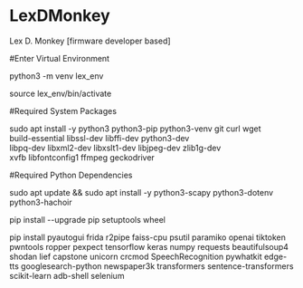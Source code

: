 # LexDMonkey
Lex D. Monkey [firmware developer based]

#Enter Virtual Environment

python3 -m venv lex_env

source lex_env/bin/activate

#Required System Packages

sudo apt install -y python3 python3-pip python3-venv git curl wget \
    build-essential libssl-dev libffi-dev python3-dev \
    libpq-dev libxml2-dev libxslt1-dev libjpeg-dev zlib1g-dev \
    xvfb libfontconfig1 ffmpeg geckodriver

#Required Python Dependencies

sudo apt update && sudo apt install -y python3-scapy python3-dotenv python3-hachoir

pip install --upgrade pip setuptools wheel

pip install pyautogui frida r2pipe faiss-cpu psutil paramiko openai tiktoken pwntools ropper pexpect tensorflow keras numpy requests beautifulsoup4 shodan lief capstone unicorn crcmod SpeechRecognition pywhatkit edge-tts googlesearch-python newspaper3k transformers sentence-transformers scikit-learn adb-shell selenium

    
